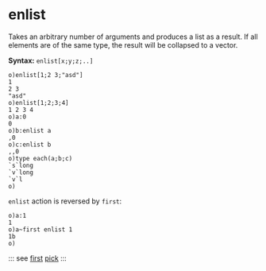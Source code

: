 # enlist

Takes an arbitrary number of arguments and produces a list as a result. If all elements are of the same type, the result will be collapsed to a vector.

**Syntax:** ```enlist[x;y;z;..]```

```o
o)enlist[1;2 3;"asd"]
1
2 3
"asd"
o)enlist[1;2;3;4]
1 2 3 4
o)a:0
0
o)b:enlist a
,0
o)c:enlist b
,,0
o)type each(a;b;c)
`s`long
`v`long
`v`l
o)
```

`enlist` action is reversed by `first`:

```o
o)a:1
1
o)a~first enlist 1
1b
o)
```

::: see
[first](/verbs/list/first.md)
[pick](/verbs/list/pick.md)
:::
